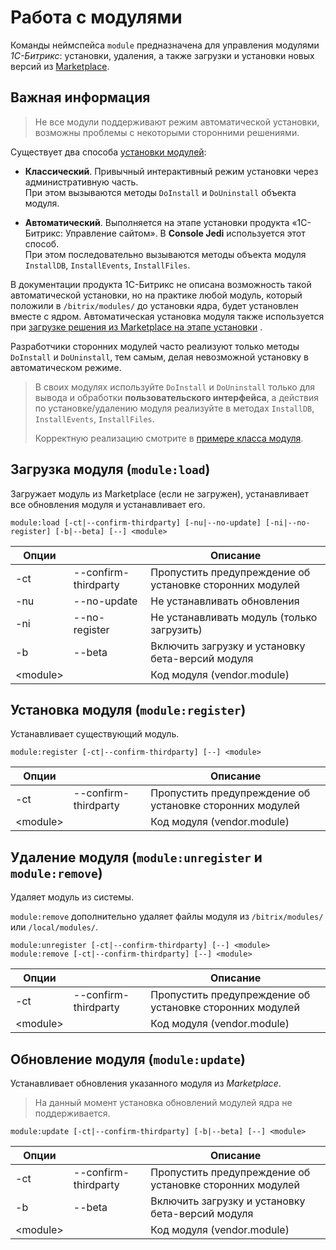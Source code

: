 # Работа с модулями

Команды неймспейса `module` предназначена для управления модулями *1С-Битрикс*: установки, удаления, а также загрузки и
установки новых версий из [Marketplace](http://marketplace.1c-bitrix.ru).

## Важная информация

> Не все модули поддерживают режим автоматической установки, возможны проблемы с некоторыми сторонними решениями.

Существует два способа [установки модулей](https://dev.1c-bitrix.ru/learning/course/?COURSE_ID=43&LESSON_ID=3475):

* **Классический**. Привычный интерактивный режим установки через административную часть.  
  При этом вызываются методы `DoInstall` и `DoUninstall` объекта модуля.

* **Автоматический**. Выполняется на этапе установки продукта «1C-Битрикс: Управление сайтом». В **Console Jedi**
  используется этот способ.  
  При этом последовательно вызываются методы объекта модуля `InstallDB`, `InstallEvents`, `InstallFiles`.

В документации продукта 1С-Битрикс не описана возможность такой автоматической установки, но на практике любой модуль,
который положили в `/bitrix/modules/` до установки ядра, будет установлен вместе с ядром. Автоматическая установка
модуля также используется
при [загрузке решения из Marketplace на этапе установки](https://dev.1c-bitrix.ru/learning/course/?COURSE_ID=35&LESSON_ID=3181)
.

Разработчики сторонних модулей часто реализуют только методы `DoInstall` и `DoUninstall`, тем самым, делая невозможной
установку в автоматическом режиме.

> В своих модулях используйте `DoInstall` и `DoUninstall` только для вывода и обработки **пользовательского интерфейса**, а действия по установке/удалению модуля реализуйте в методах `InstallDB`, `InstallEvents`, `InstallFiles`.
>
> Корректную реализацию смотрите в [примере класса модуля](https://dev.1c-bitrix.ru/learning/course/?COURSE_ID=43&LESSON_ID=3223).

## Загрузка модуля (`module:load`)

Загружает модуль из Marketplace (если не загружен), устанавливает все обновления модуля и устанавливает его.

```
module:load [-ct|--confirm-thirdparty] [-nu|--no-update] [-ni|--no-register] [-b|--beta] [--] <module>
```

Опции |   | Описание
---|----|---
-ct | --confirm-thirdparty | Пропустить предупреждение об установке сторонних модулей
-nu | --no-update | Не устанавливать обновления
-ni | --no-register | Не устанавливать модуль (только загрузить)
-b  | --beta | Включить загрузку и установку бета-версий модуля
\<module\> | | Код модуля (vendor.module)

## Установка модуля (`module:register`)

Устанавливает существующий модуль.

```
module:register [-ct|--confirm-thirdparty] [--] <module>
```

Опции |   | Описание
---|----|---
-ct | --confirm-thirdparty | Пропустить предупреждение об установке сторонних модулей
\<module\> | | Код модуля (vendor.module)

## Удаление модуля (`module:unregister` и `module:remove`)

Удаляет модуль из системы.

`module:remove` дополнительно удаляет файлы модуля из `/bitrix/modules/` или `/local/modules/`.

```
module:unregister [-ct|--confirm-thirdparty] [--] <module>
module:remove [-ct|--confirm-thirdparty] [--] <module>
```

Опции |   | Описание
---|----|---
-ct | --confirm-thirdparty | Пропустить предупреждение об установке сторонних модулей
\<module\> | | Код модуля (vendor.module)

## Обновление модуля (`module:update`)

Устанавливает обновления указанного модуля из *Marketplace*.

> На данный момент установка обновлений модулей ядра не поддерживается.

```
module:update [-ct|--confirm-thirdparty] [-b|--beta] [--] <module>
```

Опции |   | Описание
---|----|---
-ct | --confirm-thirdparty | Пропустить предупреждение об установке сторонних модулей
-b  | --beta | Включить загрузку и установку бета-версий модуля
\<module\> | | Код модуля (vendor.module)
